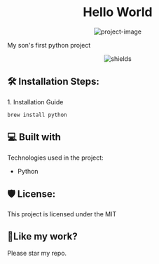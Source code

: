 <h1 align="center" id="title">Hello World</h1>

<p align="center"><img src="https://socialify.git.ci/devops-adeel/hello-world/image?description=1&amp;descriptionEditable=My%20son%27s%20first%20python%20project&amp;font=Source%20Code%20Pro&amp;language=1&amp;name=1&amp;owner=1&amp;pattern=Circuit%20Board&amp;stargazers=1&amp;theme=Dark" alt="project-image"></p>

<p id="description">My son's first python project</p>

<p align="center"><img src="https://img.shields.io/github/last-commit/devops-adeel/hello-world" alt="shields"></p>

<h2>🛠️ Installation Steps:</h2>

<p>1. Installation Guide</p>

```
brew install python
```

  
  
<h2>💻 Built with</h2>

Technologies used in the project:

*   Python

<h2>🛡️ License:</h2>

This project is licensed under the MIT

<h2>💖Like my work?</h2>

Please star my repo.
